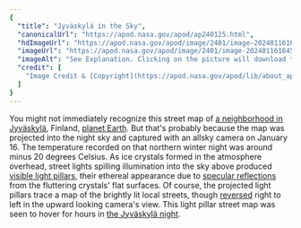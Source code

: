 ```yaml
---
{
  "title": "Jyväskylä in the Sky",
  "canonicalUrl": "https://apod.nasa.gov/apod/ap240125.html",
  "hdImageUrl": "https://apod.nasa.gov/apod/image/2401/image-20240116164558_v1.jpg",
  "imageUrl": "https://apod.nasa.gov/apod/image/2401/image-20240116164558_v11024.jpg",
  "imageAlt": "See Explanation. Clicking on the picture will download the highest resolution version available.",
  "credit": [
    "Image Credit & [Copyright](https://apod.nasa.gov/apod/lib/about_apod.html#srapply): [Harri Kiiskinen](mailto:%20hapakiiskkinen(gmail))"
  ]
}
---
```


You might not immediately recognize this street map of [a neighborhood in Jyväskylä](https://www.google.com/maps/@62.205288,25.7794447,16z?entry=ttu), Finland, [planet Earth](https://earthobservatory.nasa.gov/). But that's probably because the map was projected into the night sky and captured with an allsky camera on January 16. The temperature recorded on that northern winter night was around minus 20 degrees Celsius. As ice crystals formed in the atmosphere overhead, street lights spilling illumination into the sky above produced [visible light pillars](https://atoptics.co.uk/blog/light-pillars/), their ethereal appearance due to [specular reflections](https://apod.nasa.gov/apod/ap220924.html) from the fluttering crystals' flat surfaces. Of course, the projected light pillars trace a map of the brightly lit local streets, though [reversed](https://apod.nasa.gov/apod/image/2401/image-20240116214224_h.jpg) right to left in the upward looking camera's view. This light pillar street map was seen to hover for hours in [the Jyväskylä night](https://jyv-weather.info/allsky/videos/allsky-20240116.mp4).
